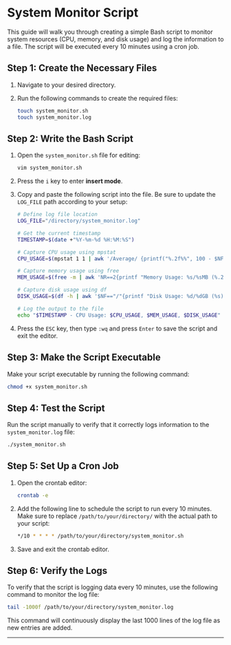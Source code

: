 # System Monitor Script

This guide will walk you through creating a simple Bash script to monitor system resources (CPU, memory, and disk usage) and log the information to a file. The script will be executed every 10 minutes using a cron job.

## Step 1: Create the Necessary Files

1. Navigate to your desired directory.
2. Run the following commands to create the required files:

   ```bash
   touch system_monitor.sh
   touch system_monitor.log
   ```

## Step 2: Write the Bash Script

1. Open the `system_monitor.sh` file for editing:

   ```bash
   vim system_monitor.sh
   ```

2. Press the `i` key to enter **insert mode**.

3. Copy and paste the following script into the file. Be sure to update the `LOG_FILE` path according to your setup:

   ```bash
   # Define log file location
   LOG_FILE="/directory/system_monitor.log"

   # Get the current timestamp
   TIMESTAMP=$(date +"%Y-%m-%d %H:%M:%S")

   # Capture CPU usage using mpstat
   CPU_USAGE=$(mpstat 1 1 | awk '/Average/ {printf("%.2f%%", 100 - $NF)}')

   # Capture memory usage using free
   MEM_USAGE=$(free -m | awk 'NR==2{printf "Memory Usage: %s/%sMB (%.2f%%)", $3,$2,$3*100/$2 }')

   # Capture disk usage using df
   DISK_USAGE=$(df -h | awk '$NF=="/"{printf "Disk Usage: %d/%dGB (%s)", $3,$2,$5}')

   # Log the output to the file
   echo "$TIMESTAMP - CPU Usage: $CPU_USAGE, $MEM_USAGE, $DISK_USAGE" >> $LOG_FILE
   ```

4. Press the `ESC` key, then type `:wq` and press `Enter` to save the script and exit the editor.

## Step 3: Make the Script Executable

Make your script executable by running the following command:

```bash
chmod +x system_monitor.sh
```

## Step 4: Test the Script

Run the script manually to verify that it correctly logs information to the `system_monitor.log` file:

```bash
./system_monitor.sh
```

## Step 5: Set Up a Cron Job

1. Open the crontab editor:

   ```bash
   crontab -e
   ```

2. Add the following line to schedule the script to run every 10 minutes. Make sure to replace `/path/to/your/directory/` with the actual path to your script:

   ```bash
   */10 * * * * /path/to/your/directory/system_monitor.sh
   ```

3. Save and exit the crontab editor.

## Step 6: Verify the Logs

To verify that the script is logging data every 10 minutes, use the following command to monitor the log file:

```bash
tail -1000f /path/to/your/directory/system_monitor.log
```

This command will continuously display the last 1000 lines of the log file as new entries are added.

---
